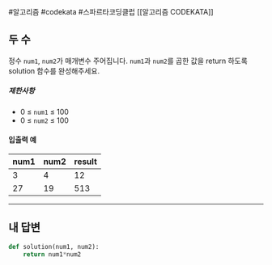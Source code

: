 #알고리즘 #codekata #스파르타코딩클럽 [[알고리즘 CODEKATA]]

## 두 수

정수 `num1`, `num2`가 매개변수 주어집니다. `num1`과 `num2`를 곱한 값을 return 하도록 solution 함수를 완성해주세요.
##### 제한사항
- 0 ≤ `num1` ≤ 100
- 0 ≤ `num2` ≤ 100

#### 입출력 예

| num1 | num2 | result |
| ---- | ---- | ------ |
| 3    | 4    | 12     |
| 27   | 19   | 513    |

---

## 내 답변

```python
def solution(num1, num2):
    return num1*num2
```
 